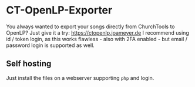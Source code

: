 # CT-OpenLP-Exporter
You always wanted to export your songs directly from ChurchTools to OpenLP?
Just give it a try: https://ctopenlp.joameyer.de
I recommend using id / token login, as this works flawless - also with 2FA enabled - but email / password login is supported as well.

## Self hosting
Just install the files on a webserver supporting `php` and login.